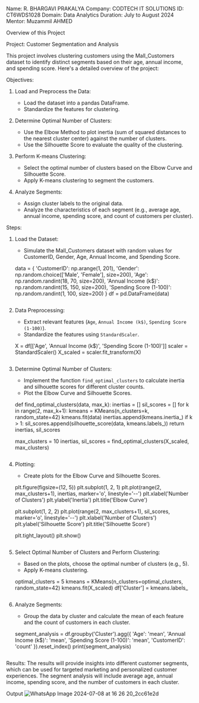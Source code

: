 Name: R. BHARGAVI PRAKALYA
Company: CODTECH IT SOLUTIONS
ID: CT6WDS1028
Domain: Data Analytics
Duration: July to August 2024
Mentor: Muzammil AHMED


Overview of this Project

Project: Customer Segmentation and Analysis

This project involves clustering customers using the Mall_Customers dataset to identify distinct segments based on their age, annual income, and spending score. Here's a detailed overview of the project:

Objectives:
1. Load and Preprocess the Data:
   - Load the dataset into a pandas DataFrame.
   - Standardize the features for clustering.

2. Determine Optimal Number of Clusters:
   - Use the Elbow Method to plot inertia (sum of squared distances to the nearest cluster center) against the number of clusters.
   - Use the Silhouette Score to evaluate the quality of the clustering.

3. Perform K-means Clustering:
   - Select the optimal number of clusters based on the Elbow Curve and Silhouette Score.
   - Apply K-means clustering to segment the customers.

4. Analyze Segments:
   - Assign cluster labels to the original data.
   - Analyze the characteristics of each segment (e.g., average age, annual income, spending score, and count of customers per cluster).

Steps:

1. Load the Dataset:
   - Simulate the Mall_Customers dataset with random values for CustomerID, Gender, Age, Annual Income, and Spending Score.

   
   data = {
       'CustomerID': np.arange(1, 201),
       'Gender': np.random.choice(['Male', 'Female'], size=200),
       'Age': np.random.randint(18, 70, size=200),
       'Annual Income (k$)': np.random.randint(15, 150, size=200),
       'Spending Score (1-100)': np.random.randint(1, 100, size=200)
   }
   df = pd.DataFrame(data)
   ```

2. Data Preprocessing:
   - Extract relevant features (`Age`, `Annual Income (k$)`, `Spending Score (1-100)`).
   - Standardize the features using `StandardScaler`.

   
   X = df[['Age', 'Annual Income (k$)', 'Spending Score (1-100)']]
   scaler = StandardScaler()
   X_scaled = scaler.fit_transform(X)
   ```

3. Determine Optimal Number of Clusters:
   - Implement the function `find_optimal_clusters` to calculate inertia and silhouette scores for different cluster counts.
   - Plot the Elbow Curve and Silhouette Scores.

   
   def find_optimal_clusters(data, max_k):
       inertias = []
       sil_scores = []
       for k in range(2, max_k+1):
           kmeans = KMeans(n_clusters=k, random_state=42)
           kmeans.fit(data)
           inertias.append(kmeans.inertia_)
           if k > 1:
               sil_scores.append(silhouette_score(data, kmeans.labels_))
       return inertias, sil_scores

   max_clusters = 10
   inertias, sil_scores = find_optimal_clusters(X_scaled, max_clusters)
   ```

4. Plotting:
   - Create plots for the Elbow Curve and Silhouette Scores.

   
   plt.figure(figsize=(12, 5))
   plt.subplot(1, 2, 1)
   plt.plot(range(2, max_clusters+1), inertias, marker='o', linestyle='--')
   plt.xlabel('Number of Clusters')
   plt.ylabel('Inertia')
   plt.title('Elbow Curve')

   plt.subplot(1, 2, 2)
   plt.plot(range(2, max_clusters+1), sil_scores, marker='o', linestyle='--')
   plt.xlabel('Number of Clusters')
   plt.ylabel('Silhouette Score')
   plt.title('Silhouette Score')

   plt.tight_layout()
   plt.show()
   ```

5. Select Optimal Number of Clusters and Perform Clustering:
   - Based on the plots, choose the optimal number of clusters (e.g., 5).
   - Apply K-means clustering.

   
   optimal_clusters = 5
   kmeans = KMeans(n_clusters=optimal_clusters, random_state=42)
   kmeans.fit(X_scaled)
   df['Cluster'] = kmeans.labels_
   ```

6. Analyze Segments:
   - Group the data by cluster and calculate the mean of each feature and the count of customers in each cluster.

   
   segment_analysis = df.groupby('Cluster').agg({
       'Age': 'mean',
       'Annual Income (k$)': 'mean',
       'Spending Score (1-100)': 'mean',
       'CustomerID': 'count'
   }).reset_index()
   print(segment_analysis)
   ```

Results:
The results will provide insights into different customer segments, which can be used for targeted marketing and personalized customer experiences. The segment analysis will include average age, annual income, spending score, and the number of customers in each cluster.

Output
![WhatsApp Image 2024-07-08 at 16 26 20_2cc61e2d](https://github.com/BhargaviPrakalya/CODTECH---TASK-3/assets/175129608/5c861f3f-7f54-4aa8-8e31-862187f6d808)
